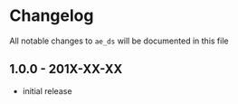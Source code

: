 # Changelog

All notable changes to `ae_ds` will be documented in this file

## 1.0.0 - 201X-XX-XX

- initial release
